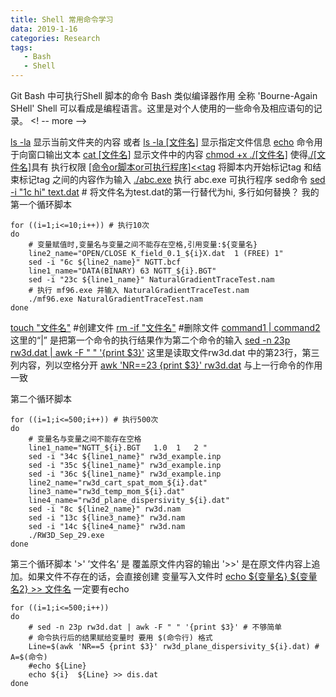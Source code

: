 ```yaml
---
title: Shell 常用命令学习
data: 2019-1-16  
categories: Research
tags:
   - Bash
   - Shell
---
```

Git Bash 中可执行Shell 脚本的命令  Bash 类似编译器作用 全称  'Bourne-Again SHell'
Shell 可以看成是编程语言。这里是对个人使用的一些命令及相应语句的记录。
<! -- more -->

<u>ls  -la</u> 显示当前文件夹的内容 或者 <u>ls -la [文件名]</u> 显示指定文件信息
<u>echo</u> 命令用于向窗口输出文本
<u>cat  [文件名]</u>  显示文件中的内容
<u>chmod +x  ./[文件名]</u>  使得<u>./[文件名]</u>具有 执行权限
<u>[命令or脚本or可执行程序]<<tag</u>  将脚本内开始标记tag 和结束标记tag 之间的内容作为输入
<u>./abc.exe</u>  执行 abc.exe 可执行程序
sed命令
<u>sed -i "1c hi"  text.dat</u>  # 将文件名为test.dat的第一行替代为hi, 多行如何替换？
我的第一个循环脚本
```shell
for ((i=1;i<=10;i++)) # 执行10次
do
	# 变量赋值时,变量名与变量之间不能存在空格,引用变量:${变量名}
	line2_name="OPEN/CLOSE K_field_0.1_${i}X.dat  1 (FREE) 1" 
	sed -i "6c ${line2_name}" NGTT.bcf
	line1_name="DATA(BINARY) 63 NGTT_${i}.BGT"
	sed -i "23c ${line1_name}" NaturalGradientTraceTest.nam
	# 执行 mf96.exe 并输入 NaturalGradientTraceTest.nam
	./mf96.exe NaturalGradientTraceTest.nam
done
```
<u>touch "文件名"</u>  #创建文件
<u>rm -if "文件名"</u>   #删除文件
<u>command1 | command2</u> 这里的“|” 是把第一个命令的执行结果作为第二个命令的输入
<u>sed -n 23p rw3d.dat | awk -F " " '{print $3}'</u> 这里是读取文件rw3d.dat 中的第23行，第三列内容，列以空格分开
<u>awk 'NR==23 {print $3}' rw3d.dat</u> 与上一行命令的作用一致

第二个循环脚本

```shell
for ((i=1;i<=500;i++)) # 执行500次
do
	# 变量名与变量之间不能存在空格
	line1_name="NGTT_${i}.BGT   1.0  1 	 2 " 
	sed -i "34c ${line1_name}" rw3d_example.inp
	sed -i "35c ${line1_name}" rw3d_example.inp
	sed -i "36c ${line1_name}" rw3d_example.inp
	line2_name="rw3d_cart_spat_mom_${i}.dat"
	line3_name="rw3d_temp_mom_${i}.dat"
	line4_name="rw3d_plane_dispersivity_${i}.dat"
	sed -i "8c ${line2_name}" rw3d.nam
	sed -i "13c ${line3_name}" rw3d.nam
	sed -i "14c ${line4_name}" rw3d.nam
	./RW3D_Sep_29.exe
done
```
第三个循环脚本
'>'  ’文件名‘ 是 覆盖原文件内容的输出 '>>' 是在原文件内容上追加。如果文件不存在的话，会直接创建
变量写入文件时 <u>echo \${变量名}   \${变量名2} >> 文件名</u> 一定要有echo

```shell
for ((i=1;i<=500;i++))
do
	# sed -n 23p rw3d.dat | awk -F " " '{print $3}' # 不够简单
	# 命令执行后的结果赋给变量时 要用 $(命令行) 格式
	Line=$(awk 'NR==5 {print $3}' rw3d_plane_dispersivity_${i}.dat) # A=$(命令)
	#echo ${Line}
	echo ${i}  ${Line} >> dis.dat
done
```



